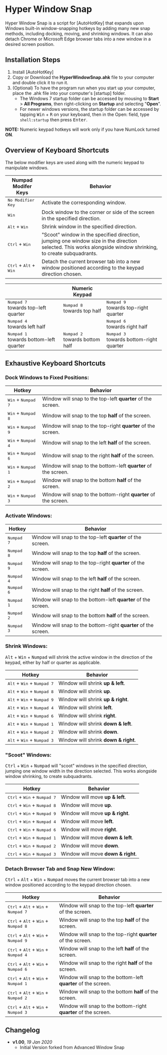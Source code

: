 # Hyper Window Snap

Hyper Window Snap is a script for [AutoHotKey] that expands upon Windows built-in window-snapping hotkeys by adding many new snap methods, including docking, moving, and shrinking windows. It can also detach Chrome or Microsoft Edge browser tabs into a new window in a desired screen position.

## Installation Steps

1. Install [AutoHotKey]
2. Copy or Download the **HyperWindowSnap.ahk** file to your computer and double click it to run it.
3. (Optional) To have the program run when you start up your computer, place the .ahk file into your computer's [startup] folder. 
    * The Windows 7 startup folder can be accessed by mousing to **Start** > **All Programs**, then right-clicking on **Startup** and selecting "**Open**".
    * For newer windows versions, the startup folder can be accessed by tapping <kbd>Win</kbd> + <kbd>R</kbd> on your keyboard, then in the Open: field, type `shell:startup` then press <kbd>Enter</kbd>.

**NOTE:** Numeric keypad hotkeys will work only if you have NumLock turned **ON**. 

## Overview of Keyboard Shortcuts

The below modifier keys are used along with the numeric keypad to manipulate windows.

|Numpad Modifer Keys|Behavior|
|---|---|
|<kbd>No Modifier Key</kbd>|Activate the corresponding window.|
|<kbd>Win</kbd>|Dock window to the corner or side of the screen in the specified direction.|
|<kbd>Alt</kbd> + <kbd>Win</kbd>|Shrink window in the specified direction.|
|<kbd>Ctrl</kbd> + <kbd>Win</kbd>|"Scoot" window in the specified direction, jumping one window size in the direction selected. This works alongside window shrinking, to create subquadrants.|
|<kbd>Ctrl</kbd> + <kbd>Alt</kbd> + <kbd>Win</kbd>|Detach the current browser tab into a new window positioned according to the keypad direction chosen.|

| |Numeric Keypad| |
|---|---|---|
|<kbd>Numpad 7</kbd> <br/> towards top-left quarter|<kbd>Numpad 8</kbd> <br/> towards top half|<kbd>Numpad 9</kbd> <br/> towards top-right quarter|
|<kbd>Numpad 4</kbd> <br/> towards left half||<kbd>Numpad 6</kbd> <br/> towards right half|
|<kbd>Numpad 1</kbd> <br/> towards bottom-left quarter|<kbd>Numpad 2</kbd> <br/> towards bottom half|<kbd>Numpad 3</kbd> <br/> towards bottom-right quarter|

## Exhaustive Keyboard Shortcuts

### Dock Windows to Fixed Positions:
Hotkey | Behavior
------ | --------
<kbd>Win</kbd> + <kbd>Numpad 7</kbd> | Window will snap to the top-left **quarter** of the screen.
<kbd>Win</kbd> + <kbd>Numpad 8</kbd> | Window will snap to the top **half** of the screen.
<kbd>Win</kbd> + <kbd>Numpad 9</kbd> | Window will snap to the top-right **quarter** of the screen.
<kbd>Win</kbd> + <kbd>Numpad 4</kbd> | Window will snap to the left **half** of the screen.
<kbd>Win</kbd> + <kbd>Numpad 6</kbd> | Window will snap to the right **half** of the screen.
<kbd>Win</kbd> + <kbd>Numpad 1</kbd> | Window will snap to the bottom-left **quarter** of the screen.
<kbd>Win</kbd> + <kbd>Numpad 2</kbd> | Window will snap to the bottom **half** of the screen.
<kbd>Win</kbd> + <kbd>Numpad 3</kbd> | Window will snap to the bottom-right **quarter** of the screen.

### Activate Windows:
Hotkey | Behavior
------ | --------
<kbd>Numpad 7</kbd> | Window will snap to the top-left **quarter** of the screen.
<kbd>Numpad 8</kbd> | Window will snap to the top **half** of the screen.
<kbd>Numpad 9</kbd> | Window will snap to the top-right **quarter** of the screen.
<kbd>Numpad 4</kbd> | Window will snap to the left **half** of the screen.
<kbd>Numpad 6</kbd> | Window will snap to the right **half** of the screen.
<kbd>Numpad 1</kbd> | Window will snap to the bottom-left **quarter** of the screen.
<kbd>Numpad 2</kbd> | Window will snap to the bottom **half** of the screen.
<kbd>Numpad 3</kbd> | Window will snap to the bottom-right **quarter** of the screen.

### Shrink Windows:
<kbd>Alt</kbd> + <kbd>Win</kbd> + <kbd>Numpad</kbd> will shrink the active window in the direction of the keypad, either by half or quarter as applicable.

Hotkey | Behavior
------ | --------
<kbd>Alt</kbd> + <kbd>Win</kbd> + <kbd>Numpad 7</kbd> | Window will shrink **up & left**.
<kbd>Alt</kbd> + <kbd>Win</kbd> + <kbd>Numpad 8</kbd> | Window will shrink **up**.
<kbd>Alt</kbd> + <kbd>Win</kbd> + <kbd>Numpad 9</kbd> | Window will shrink **up & right**.
<kbd>Alt</kbd> + <kbd>Win</kbd> + <kbd>Numpad 4</kbd> | Window will shrink **left**.
<kbd>Alt</kbd> + <kbd>Win</kbd> + <kbd>Numpad 6</kbd> | Window will shrink **right**.
<kbd>Alt</kbd> + <kbd>Win</kbd> + <kbd>Numpad 1</kbd> | Window will shrink **down & left**.
<kbd>Alt</kbd> + <kbd>Win</kbd> + <kbd>Numpad 2</kbd> | Window will shrink **down**.
<kbd>Alt</kbd> + <kbd>Win</kbd> + <kbd>Numpad 3</kbd> | Window will shrink **down & right**.

### "Scoot" Windows:
<kbd>Ctrl</kbd> + <kbd>Win</kbd> + <kbd>Numpad</kbd> will "scoot" windows in the specified direction, jumping one window width in the direction selected. This works alongside window shrinking, to create subquadrants. 

Hotkey | Behavior
------ | --------
<kbd>Ctrl</kbd> + <kbd>Win</kbd> + <kbd>Numpad 7</kbd> | Window will move **up & left**.
<kbd>Ctrl</kbd> + <kbd>Win</kbd> + <kbd>Numpad 8</kbd> | Window will move **up**.
<kbd>Ctrl</kbd> + <kbd>Win</kbd> + <kbd>Numpad 9</kbd> | Window will move **up & right**.
<kbd>Ctrl</kbd> + <kbd>Win</kbd> + <kbd>Numpad 4</kbd> | Window will move **left**.
<kbd>Ctrl</kbd> + <kbd>Win</kbd> + <kbd>Numpad 6</kbd> | Window will move **right**.
<kbd>Ctrl</kbd> + <kbd>Win</kbd> + <kbd>Numpad 1</kbd> | Window will move **down & left**.
<kbd>Ctrl</kbd> + <kbd>Win</kbd> + <kbd>Numpad 2</kbd> | Window will move **down**.
<kbd>Ctrl</kbd> + <kbd>Win</kbd> + <kbd>Numpad 3</kbd> | Window will move **down & right**.

### Detach Browser Tab and Snap New Window:
<kbd>Ctrl</kbd> + <kbd>Alt</kbd> + <kbd>Win</kbd> + <kbd>Numpad</kbd> moves the current browser tab into a new window positioned according to the keypad direction chosen.

Hotkey | Behavior
------ | --------
<kbd>Ctrl</kbd> + <kbd>Alt</kbd> + <kbd>Win</kbd> + <kbd>Numpad 7</kbd> | Window will snap to the top-left **quarter** of the screen.
<kbd>Ctrl</kbd> + <kbd>Alt</kbd> + <kbd>Win</kbd> + <kbd>Numpad 8</kbd> | Window will snap to the top **half** of the screen.
<kbd>Ctrl</kbd> + <kbd>Alt</kbd> + <kbd>Win</kbd> + <kbd>Numpad 9</kbd> | Window will snap to the top-right **quarter** of the screen.
<kbd>Ctrl</kbd> + <kbd>Alt</kbd> + <kbd>Win</kbd> + <kbd>Numpad 4</kbd> | Window will snap to the left **half** of the screen.
<kbd>Ctrl</kbd> + <kbd>Alt</kbd> + <kbd>Win</kbd> + <kbd>Numpad 6</kbd> | Window will snap to the right **half** of the screen.
<kbd>Ctrl</kbd> + <kbd>Alt</kbd> + <kbd>Win</kbd> + <kbd>Numpad 1</kbd> | Window will snap to the bottom-left **quarter** of the screen.
<kbd>Ctrl</kbd> + <kbd>Alt</kbd> + <kbd>Win</kbd> + <kbd>Numpad 2</kbd> | Window will snap to the bottom **half** of the screen.
<kbd>Ctrl</kbd> + <kbd>Alt</kbd> + <kbd>Win</kbd> + <kbd>Numpad 3</kbd> | Window will snap to the bottom-right **quarter** of the screen.

## Changelog

- **v1.00**, *19 Jan 2020*
    - Initial Version forked from Advanced Window Snap
